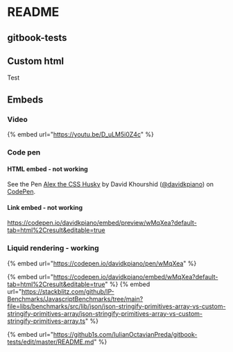 # README

## gitbook-tests

## Custom html

Test

## Embeds

### Video

{% embed url="https://youtu.be/D_uLM5i0Z4c" %}

### Code pen

#### HTML embed - not working

See the Pen [Alex the CSS Husky](https://codepen.io/davidkpiano/pen/wMqXea) by David Khourshid ([@davidkpiano](https://codepen.io/davidkpiano)) on [CodePen](https://codepen.io).


#### Link embed - not working

https://codepen.io/davidkpiano/embed/preview/wMqXea?default-tab=html%2Cresult&editable=true

### Liquid rendering - working
{% embed url="https://codepen.io/davidkpiano/pen/wMqXea" %}


{% embed url="https://codepen.io/davidkpiano/embed/wMqXea?default-tab=html%2Cresult&editable=true" %}
{% embed url="https://stackblitz.com/github/IP-Benchmarks/JavascriptBenchmarks/tree/main?file=libs/benchmarks/src/lib/json/json-stringify-primitives-array-vs-custom-stringify-primitives-array/json-stringify-primitives-array-vs-custom-stringify-primitives-array.ts" %}

{% embed url="https://github1s.com/IulianOctavianPreda/gitbook-tests/edit/master/README.md" %}

